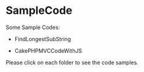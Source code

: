 SampleCode
==========

Some Sample Codes: 

* FindLongestSubString  

* CakePHPMVCCodeWithJS 

Please click on each folder to see the code samples.
